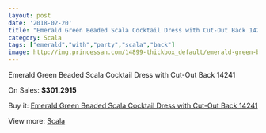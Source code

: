 ```yaml
---
layout: post
date: '2018-02-20'
title: "Emerald Green Beaded Scala Cocktail Dress with Cut-Out Back 14241"
category: Scala
tags: ["emerald","with","party","scala","back"]
image: http://img.princessan.com/14899-thickbox_default/emerald-green-beaded-scala-cocktail-dress-with-cut-out-back-14241.jpg
---
```

Emerald Green Beaded Scala Cocktail Dress with Cut-Out Back 14241

On Sales: **$301.2915**
<a href="https://www.princessan.com/en/scala/6982-emerald-green-beaded-scala-cocktail-dress-with-cut-out-back-14241.html"><amp-img layout="responsive" width="600" height="600" src="//img.princessan.com/14899-thickbox_default/emerald-green-beaded-scala-cocktail-dress-with-cut-out-back-14241.jpg" alt="Emerald Green Beaded Scala Cocktail Dress with Cut-Out Back 14241 0" /></a>
<a href="https://www.princessan.com/en/scala/6982-emerald-green-beaded-scala-cocktail-dress-with-cut-out-back-14241.html"><amp-img layout="responsive" width="600" height="600" src="//img.princessan.com/14900-thickbox_default/emerald-green-beaded-scala-cocktail-dress-with-cut-out-back-14241.jpg" alt="Emerald Green Beaded Scala Cocktail Dress with Cut-Out Back 14241 1" /></a>

Buy it: [Emerald Green Beaded Scala Cocktail Dress with Cut-Out Back 14241](https://www.princessan.com/en/scala/6982-emerald-green-beaded-scala-cocktail-dress-with-cut-out-back-14241.html "Emerald Green Beaded Scala Cocktail Dress with Cut-Out Back 14241")

View more: [Scala](https://www.princessan.com/en/55-scala "Scala")
